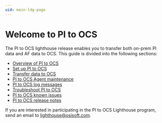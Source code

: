 ```yaml
---
uid: main-ldg-page
---
```


# Welcome to PI to OCS

The PI to OCS lighthouse release enables you to transfer both on-prem PI data and AF data to OCS. This guide is divided into the following sections:

* [Overview of PI to OCS](xref:pi-to-ocs-overview)
* [Set up PI to OCS](xref:install-agent)
* [Transfer data to OCS](xref:transfer-data)
* [PI to OCS Agent maintenance](xref:remove-agent)
* [PI to OCS log messages](xref:view-logs)
* [Troubleshoot PI to OCS](xref:troubleshoot-pi-pt-errors)
* [PI to OCS known issues](xref:known-issues)
* [PI to OCS release notes](xref:pi2ocs-rel-notes)

If you are interested in participating in the PI to OCS Lighthouse program, send an email to lighthouse@osisoft.com. 